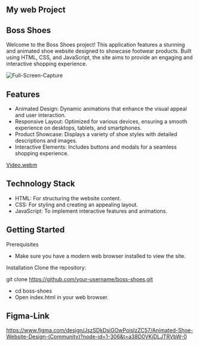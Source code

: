 ## My web Project

## Boss Shoes

Welcome to the Boss Shoes project! This application features a stunning and animated shoe website designed to showcase footwear products. Built using HTML, CSS, and JavaScript, the site aims to provide an engaging and interactive shopping experience.

![Full-Screen-Capture](https://github.com/user-attachments/assets/3e51e4ae-8008-4dbc-ae64-098aad802046)

## Features
- Animated Design: Dynamic animations that enhance the visual appeal and user interaction.
- Responsive Layout: Optimized for various devices, ensuring a smooth experience on desktops, tablets, and smartphones.
- Product Showcase: Displays a variety of shoe styles with detailed descriptions and images.
- Interactive Elements: Includes buttons and modals for a seamless shopping experience.

[Video.webm](https://github.com/user-attachments/assets/2ae131cf-1d6c-4a94-be63-1eff4e6e8a5a)

## Technology Stack
- HTML: For structuring the website content.
- CSS: For styling and creating an appealing layout.
- JavaScript: To implement interactive features and animations.

## Getting Started
Prerequisites
- Make sure you have a modern web browser installed to view the site.

Installation
Clone the repository:

git clone https://github.com/your-username/boss-shoes.git

- cd boss-shoes
- Open index.html in your web browser.

## Figma-Link
https://www.figma.com/design/JszSDkDsiGOwPoisIzZC57/Animated-Shoe-Website-Design-(Community)?node-id=1-306&t=a38D0VKjDLJTRVbW-0

